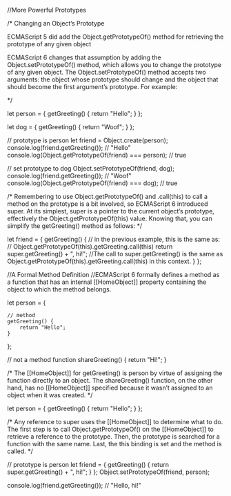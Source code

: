 //More Powerful Prototypes

/*
Changing an Object’s Prototype

ECMAScript 5 did add the Object.getPrototypeOf() method for retrieving the prototype of any given object

ECMAScript 6 changes that assumption by adding the Object.setPrototypeOf() method, which allows you to change the prototype of any given object. The Object.setPrototypeOf() method accepts two arguments: the object whose prototype should change and the object that should become the first argument’s prototype. For example:

*/

let person = {
    getGreeting() {
        return "Hello";
    }
};

let dog = {
    getGreeting() {
        return "Woof";
    }
};

// prototype is person
let friend = Object.create(person);
console.log(friend.getGreeting());                      // "Hello"
console.log(Object.getPrototypeOf(friend) === person);  // true

// set prototype to dog
Object.setPrototypeOf(friend, dog);
console.log(friend.getGreeting());                      // "Woof"
console.log(Object.getPrototypeOf(friend) === dog);     // true

/*
Remembering to use Object.getPrototypeOf() and .call(this) to call a method on the prototype is a bit involved, so ECMAScript 6 introduced super. At its simplest, super is a pointer to the current object’s prototype, effectively the Object.getPrototypeOf(this) value. Knowing that, you can simplify the getGreeting() method as follows:
*/

let friend = {
    getGreeting() {
        // in the previous example, this is the same as:
        // Object.getPrototypeOf(this).getGreeting.call(this)
        return super.getGreeting() + ", hi!"; //The call to super.getGreeting() is the same as Object.getPrototypeOf(this).getGreeting.call(this) in this context.
    }
};

//A Formal Method Definition
//ECMAScript 6 formally defines a method as a function that has an internal [[HomeObject]] property containing the object to which the method belongs.

let person = {

    // method
    getGreeting() {
        return "Hello";
    }
};

// not a method
function shareGreeting() {
    return "Hi!";
}

/*
The [[HomeObject]] for getGreeting() is person by virtue of assigning the function directly to an object. The shareGreeting() function, on the other hand, has no [[HomeObject]] specified because it wasn’t assigned to an object when it was created. 
*/

let person = {
    getGreeting() {
        return "Hello";
    }
};

/*
Any reference to super uses the [[HomeObject]] to determine what to do. The first step is to call Object.getPrototypeOf() on the [[HomeObject]] to retrieve a reference to the prototype. Then, the prototype is searched for a function with the same name. Last, the this binding is set and the method is called.
*/

// prototype is person
let friend = {
    getGreeting() {
        return super.getGreeting() + ", hi!";
    }
};
Object.setPrototypeOf(friend, person);

console.log(friend.getGreeting());  // "Hello, hi!"